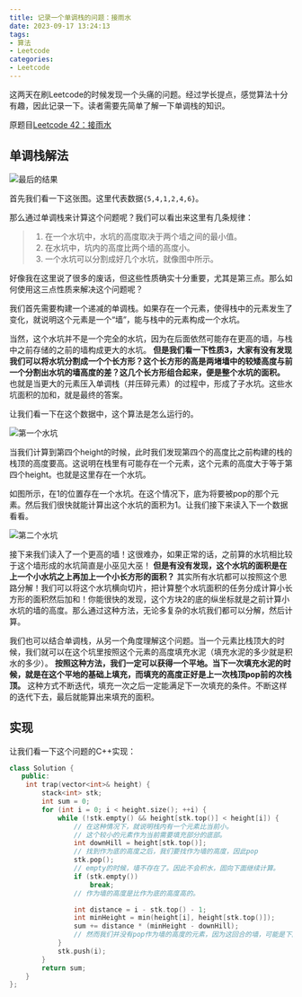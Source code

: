 ```yaml
---
title: 记录一个单调栈的问题：接雨水
date: 2023-09-17 13:24:13
tags:
- 算法
- Leetcode
categories:
- Leetcode
---
```


这两天在刷Leetcode的时候发现一个头痛的问题。经过学长提点，感觉算法十分有趣，因此记录一下。读者需要先简单了解一下单调栈的知识。

原题目[Leetcode 42：接雨水](https://leetcode.cn/problems/trapping-rain-water/description/)

## 单调栈解法

![最后的结果](adf.svg)

首先我们看一下这张图。这里代表数据`{5,4,1,2,4,6}`。

那么通过单调栈来计算这个问题呢？我们可以看出来这里有几条规律：

>1. 在一个水坑中，水坑的高度取决于两个墙之间的最小值。
>2. 在水坑中，坑内的高度比两个墙的高度小。
>3. 一个水坑可以分割成好几个水坑，就像图中所示。

好像我在这里说了很多的废话，但这些性质确实十分重要，尤其是第三点。那么如何使用这三点性质来解决这个问题呢？

我们首先需要构建一个递减的单调栈。如果存在一个元素，使得栈中的元素发生了变化，就说明这个元素是一个“墙”，能与栈中的元素构成一个水坑。

当然，这个水坑并不是一个完全的水坑，因为在后面依然可能存在更高的墙，与栈中之前存储的之前的墙构成更大的水坑。 **但是我们看一下性质3，大家有没有发现我们可以将水坑分割成一个个长方形？这个长方形的高是两堵墙中的较矮高度与前一个分割出水坑的墙高度的差？这几个长方形组合起来，便是整个水坑的面积。** 也就是当更大的元素压入单调栈（并压碎元素）的过程中，形成了子水坑。这些水坑面积的加和，就是最终的答案。

让我们看一下在这个数据中，这个算法是怎么运行的。

![第一个水坑](func1.svg)

当我们计算到第四个height的时候，此时我们发现第四个的高度比之前构建的栈的栈顶的高度要高。这说明在栈里有可能存在一个元素，这个元素的高度大于等于第四个height。也就是这里存在一个水坑。

如图所示，在1的位置存在一个水坑。在这个情况下，底为将要被pop的那个元素。然后我们很快就能计算出这个水坑的面积为1。让我们接下来读入下一个数据看看。

![第二个水坑](func2.svg)

接下来我们读入了一个更高的墙！这很难办，如果正常的话，之前算的水坑相比较于这个墙形成的水坑简直是小巫见大巫！ **但是有没有发现，这个水坑的面积是在上一个小水坑之上再加上一个小长方形的面积？** 其实所有水坑都可以按照这个思路分解！我们可以将这个水坑横向切片，把计算整个水坑面积的任务分成计算小长方形的面积然后加和！你能很快的发现，这个方块2的底的纵坐标就是之前计算小水坑的墙的高度。那么通过这种方法，无论多复杂的水坑我们都可以分解，然后计算。

我们也可以结合单调栈，从另一个角度理解这个问题。当一个元素比栈顶大的时候，我们就可以在这个坑里按照这个元素的高度填充水泥（填充水泥的多少就是积水的多少）。 **按照这种方法，我们一定可以获得一个平地。当下一次填充水泥的时候，就是在这个平地的基础上填充，而填充的高度正好是上一次栈顶pop前的次栈顶。** 这种方式不断迭代，填充一次之后一定能满足下一次填充的条件。不断这样的迭代下去，最后就能算出来填充的面积。

## 实现

让我们看一下这个问题的C++实现：

```c++
class Solution {
   public:
    int trap(vector<int>& height) {
        stack<int> stk;
        int sum = 0;
        for (int i = 0; i < height.size(); ++i) {
            while (!stk.empty() && height[stk.top()] < height[i]) {
                // 在这种情况下，就说明栈内有一个元素比当前小。
                // 这个较小的元素作为当前需要填充部分的底部。
                int downHill = height[stk.top()];
                // 找到作为底的高度之后，我们要找作为墙的高度，因此pop
                stk.pop();
                // empty的时候，墙不存在了。因此不会积水，固向下面继续计算。
                if (stk.empty())
                    break;
                // 作为墙的高度是比作为底的高度高的。

                int distance = i - stk.top() - 1;
                int minHeight = min(height[i], height[stk.top()]);
                sum += distance * (minHeight - downHill);
                // 然而我们并没有pop作为墙的高度的元素，因为这回合的墙，可能是下回合的底
            }
            stk.push(i);
        }
        return sum;
    }
};
```
